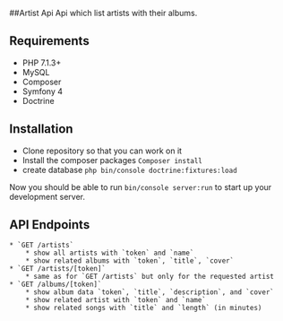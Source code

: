 ##Artist Api
Api which list artists with their albums.
## Requirements

- PHP 7.1.3+
- MySQL
- Composer 
- Symfony 4 
- Doctrine

## Installation 

- Clone repository so that you can work on it 
- Install the composer packages `Composer install`
- create database `php bin/console doctrine:fixtures:load`


Now you should be able to run `bin/console server:run` to start up your development server.

## API Endpoints

    * `GET /artists`
        * show all artists with `token` and `name`
        * show related albums with `token`, `title`, `cover`
    * `GET /artists/[token]`
        * same as for `GET /artists` but only for the requested artist
    * `GET /albums/[token]`
        * show album data `token`, `title`, `description`, and `cover`
        * show related artist with `token` and `name`
        * show related songs with `title` and `length` (in minutes)
   